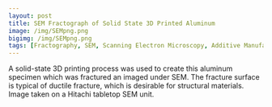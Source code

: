 ```yaml
---
layout: post
title: SEM Fractograph of Solid State 3D Printed Aluminum
image: /img/SEMpng.png
bigimg: /img/SEMpng.png
tags: [Fractography, SEM, Scanning Electron Microscopy, Additive Manufacturing, Metal Additive Manufacturing,3D Printing,  Metal 3D Printing]
---
```


A solid-state 3D printing process was used to create this aluminum specimen which was fractured an imaged under SEM. The fracture surface is typical of ductile fracture, which is desirable for structural materials. Image taken on a Hitachi tabletop SEM unit.

